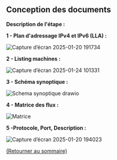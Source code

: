 ## Conception des documents
<p align="right"><a href="README.md"></a></p>

**Description de l'étape :**  


**1 - Plan d'adressage IPv4 et IPv6 (LLA) :**  

![Capture d’écran 2025-01-20 191734](https://github.com/user-attachments/assets/9402f8f1-0165-4fe5-827f-1fe0fa3ff232)  

**2 - Listing machines :**  

![Capture d’écran 2025-01-24 101331](https://github.com/user-attachments/assets/f156a540-316a-45ca-927f-24b40dfa1541)

**3 - Schéma synoptique :**  

![Schema synoptique drawio](https://github.com/user-attachments/assets/16d7cb23-6ad4-4ae2-94e4-c14d7c40c3bc)  

**4 - Matrice des flux :**

 ![Matrice](https://github.com/user-attachments/assets/f4903332-e0fe-4541-a493-6edd299edf2c)  

 **5 -Protocole, Port, Description :**  

 ![Capture d’écran 2025-01-20 194023](https://github.com/user-attachments/assets/4ff1c0d0-48dd-4667-8c6d-d94cd2749668)


<a href="README.md">(Retourner au sommaire)</a>
